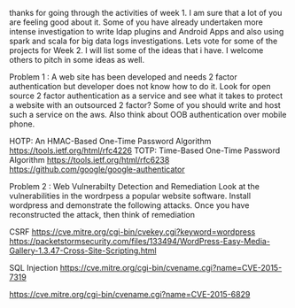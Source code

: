 thanks for going through the activities of week 1. I am sure that a lot of you are feeling good about it. Some of you have already undertaken more intense investigation to write ldap plugins and Android Apps and also using spark and scala for big data logs investigations. 
Lets vote for some of the projects for Week 2. I will list some of the ideas that i have. I welcome others to pitch in some ideas as well. 

Problem 1 : A web site has been developed and needs 2 factor authentication but developer does not know how to do it. Look 
for open source 2 factor authentication as a service and see what it takes to protect a website with an outsourced 2 factor?
Some of you should write and host such a service on the aws. Also think about OOB authentication over mobile phone.

HOTP: An HMAC-Based One-Time Password Algorithm https://tools.ietf.org/html/rfc4226
TOTP: Time-Based One-Time Password Algorithm https://tools.ietf.org/html/rfc6238
https://github.com/google/google-authenticator

Problem 2 :
Web Vulnerabilty Detection and Remediation 
Look at the vulnerabilities in the wordrpess a popular website software. 
Install wordpress and demonstrate the following attacks. 
Once you have reconstructed the attack, then think of remediation 

CSRF
https://cve.mitre.org/cgi-bin/cvekey.cgi?keyword=wordpress
https://packetstormsecurity.com/files/133494/WordPress-Easy-Media-Gallery-1.3.47-Cross-Site-Scripting.html

SQL Injection 
https://cve.mitre.org/cgi-bin/cvename.cgi?name=CVE-2015-7319

https://cve.mitre.org/cgi-bin/cvename.cgi?name=CVE-2015-6829
















